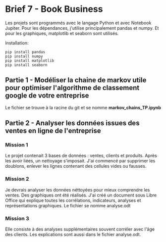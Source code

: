 # Brief 7 - Book Business

Les projets sont programmés avec le langage Python et avec Notebook Jupiter.
Pour les dépendances, j'utilise principalement pandas et numpy. Et pour les graphiques, matplotlib et seaborn sont utilisés.

Installation:
```
pip install pandas
pip install numpy
pip install matplotlib
pip install seaborn
```

## Partie 1 - Modéliser la chaine de markov utile pour optimiser l'algorithme de classement google de votre entreprise

Le fichier se trouve à la racine du git et se nomme **markov_chains_TP.ipynb**  

## Partie 2 - Analyser les données issues des ventes en ligne de l'entreprise

### Mission 1
Le projet contenait 3 bases de données : ventes, clients et produits. Après les avoir liées, un nettoyage s'imposait.
J'ai commencé par supprimer les doublons, enlever les lignes contenant des cellules vides ou fausses.

### Mission 2
Je devrais analyser les données néttoyées pour mieux comprendre les ventes.
Des graphiques ont été réalisés. J'ai créé un document sous Libre Office qui explique toutes les corrélations, indicateurs, analyses et représentations graphiques.
Le fichier se nomme analyse.odt

### Mission 3
Elle consiste à des analyses supplémentaires souvent corréler avec l'âge des clients. Les explications sont aussi dans le fichier analyse.odt.
